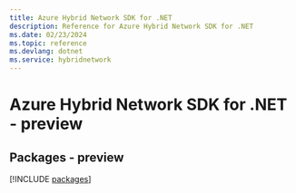 ```yaml
---
title: Azure Hybrid Network SDK for .NET
description: Reference for Azure Hybrid Network SDK for .NET
ms.date: 02/23/2024
ms.topic: reference
ms.devlang: dotnet
ms.service: hybridnetwork
---
```

# Azure Hybrid Network SDK for .NET - preview
## Packages - preview
[!INCLUDE [packages](hybrid-network-index.md)]